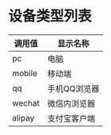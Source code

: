 # 设备类型列表



| 调用值    | 显示名称    |
| ------ | ------- |
| pc     | 电脑      |
| mobile | 移动端     |
| qq     | 手机QQ浏览器 |
| wechat | 微信内浏览器  |
| alipay | 支付宝客户端  |
